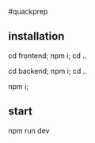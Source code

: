 #quackprep

## installation
  cd frontend; npm i; cd ..

  cd backend; npm i; cd ..

  npm i;

## start
  npm run dev
  